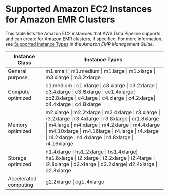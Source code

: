 # Supported Amazon EC2 Instances for Amazon EMR Clusters<a name="dp-emr-supported-instance-types"></a>

This table lists the Amazon EC2 instances that AWS Data Pipeline supports and can create for Amazon EMR clusters, if specified\. For more information, see [Supported Instance Types](http://docs.aws.amazon.com/emr/latest/ManagementGuide/emr-supported-instance-types.html) in the *Amazon EMR Management Guide*\.


| Instance Class | Instance Types | 
| --- | --- | 
| General purpose |  m1\.small \| m1\.medium \| m1\.large \| m1\.xlarge \| m3\.xlarge \| m3\.2xlarge  | 
| Compute optimized |  c1\.medium \| c1\.xlarge \| c3\.xlarge \| c3\.2xlarge \| c3\.4xlarge \| c3\.8xlarge \| cc1\.4xlarge\| cc2\.8xlarge \| c4\.large \| c4\.xlarge \| c4\.2xlarge\| c4\.4xlarge \| c4\.8xlarge  | 
| Memory optimized | m2\.xlarge \| m2\.2xlarge \| m2\.4xlarge \| r3\.xlarge \| r3\.2xlarge \| r3\.4xlarge \| r3\.8xlarge \| cr1\.8xlarge \| m4\.large \| m4\.xlarge \| m4\.2xlarge \| m4\.4xlarge \| m4\.10xlarge \| m4\.16large \| r4\.large \| r4\.xlarge \| r4\.2xlarge \| r4\.4xlarge \| r4\.8xlarge \| r4\.16xlarge | 
| Storage optimized |  h1\.4xlarge \| hs1\.2xlarge \| hs1\.4xlarge\| hs1\.8xlarge \| i2\.xlarge \| i2\.2xlarge \| i2\.4large \| i2\.8xlarge \| d2\.xlarge \| d2\.2xlarge\| d2\.4xlarge \| d2\.8xlarge  | 
| Accelerated computing | g2\.2xlarge \| cg1\.4xlarge | 